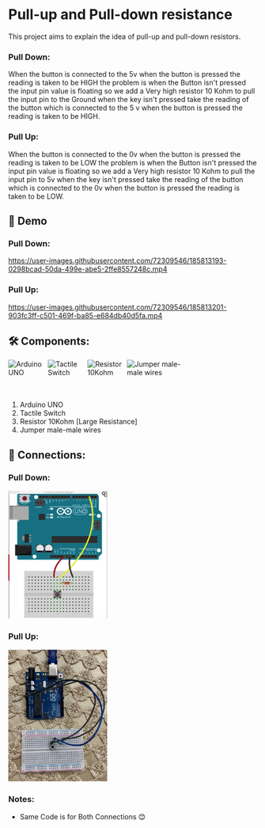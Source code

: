 # Pull-up and Pull-down resistance
This project aims to explain the idea of pull-up and pull-down resistors.

### Pull Down:
When the button is connected to the 5v when the button is pressed the reading is taken to be HIGH the problem is when the Button
isn't pressed the input pin value is floating so we add a Very high resistor 10 Kohm to pull the input pin to the Ground when the key isn't pressed take the reading of the button which is 
connected to the 5 v when the button is pressed the reading is taken to be HIGH.


### Pull Up:
When the button is connected to the 0v when the button is pressed the reading is taken to be LOW the problem is when the Button
isn't pressed the input pin value is floating so we add a Very high resistor 10 Kohm to pull the input pin to 5v when the key isn't pressed take the reading of the button which is 
connected to the 0v when the button is pressed the reading is taken to be LOW.

##  🎥 Demo
### Pull Down:
https://user-images.githubusercontent.com/72309546/185813193-0298bcad-50da-499e-abe5-2ffe8557248c.mp4


### Pull Up:
https://user-images.githubusercontent.com/72309546/185813201-903fc3ff-c501-469f-ba85-e684db40d5fa.mp4




## 🛠️ Components:
<img align="left" alt="Arduino UNO" width="80px" src="https://upload.wikimedia.org/wikipedia/commons/thumb/3/38/Arduino_Uno_-_R3.jpg/220px-Arduino_Uno_-_R3.jpg" draggable="false"/>
 
 <img align="left" alt="Tactile Switch" width="80px" src="https://sc04.alicdn.com/kf/HTB1k1qaXZnrK1RkHFrdq6xCoFXa3.jpg" draggable="false"/>
    
<img align="left" alt="Resistor 10Kohm" width="80px" src="https://www.gmelectronic.com/data/product/1024_1024/pctdetail.110-097.1.jpg" draggable="false"/>
   
<img align="left" alt="Jumper male-male wires" width="110px" src="https://potentiallabs.com/cart/image/cache/catalog/nov-dec/m-m-800x600.jpg" draggable="false"/>
 
 <br><br><br><br>

 <ol>
 <li>Arduino UNO</li>
 <li>Tactile Switch</li>
 <li>Resistor 10Kohm [Large Resistance]</li>
 <li>Jumper male-male wires</li>
 </ol>

 
## 🔌 Connections:
### Pull Down:
<img alt="Pull Down Connections" width="200px" src="https://github.com/BasmaElhoseny01/Basic_Arduino_projects/blob/main/2.Pull_Up_and_Down_Resistor/Pull_Down_Resistor_Connection.png" draggable="false"/>

### Pull Up:
<img alt="Pull Up Connections" width="200px" src="https://github.com/BasmaElhoseny01/Basic_Arduino_projects/blob/main/2.Pull_Up_and_Down_Resistor/Pull_Up_Resistor_Connection.jpg" draggable="false"/>


### Notes:
<ul>
<li>Same Code is for Both Connections 😊</li>
</ul>
